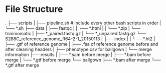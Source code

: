 # File Structure

.
├── scripts
|   ├── pipeline.sh # include every other bash scripts in order
|   └── *.sh
├── data
|   ├── fastqc
|   |   ├── *.html
|   |   └── *.zip
|   └── trimmomatic
|       ├── *_paired.fastq.gz
|       └── *_unpaired.fastq.gz
└── S288C_reference_genome_R64-2-1_20150113
|   ├── index
|   |   └── *.ht2
|   ├── .gtf of reference genome
|   ├── .fsa of reference genome before and after cleaning headers
|   ├── phenotype.csv for ballgown
|   └── merge information
├── results
|   ├── *.sam before merge
|   ├── *.bam before merge
|   └── *.gtf before merge
└── ballgown
    ├── *.bam after merge
    └── *.gtf after merge
